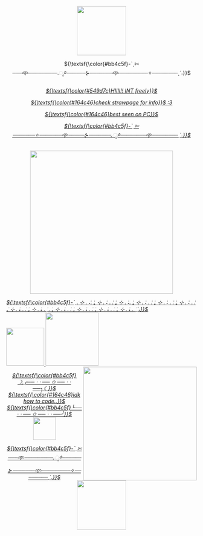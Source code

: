 <p align= "center"> <img  height=130 src= "https://64.media.tumblr.com/eede73510c776b12712626ab3f9ef0fd/a14d88b055b5c762-85/s2048x3072/53d470d240cf3c2f6ca5dd4b95d0374296353008.pnj">
<p align= "center">
${\textsf{\color{#bb4c5f}-ˋˏ✄┈┈┈𖥸┈┈┈┈┈┈┈┈┈.ೃ࿔┈┈┈┈┈┈⊱┈┈┈┈┈┈┈𖥸┈┈┈┈┈┈┈┈┈✧┈┈┈┈┈┈┈┈ˎˊ˗}}$

<p align= "center">
	 <u> <i> ${\textsf{\color{#549d7c}HIIII!! INT freely}}$
		 
<p align="center"> 
	${\textsf{\color{#164c46}check strawpage for info}}$ 
 <a href="https://duckseatbread.straw.page"> :3
<p align="center"> 
	${\textsf{\color{#164c46}best seen on PC}}$ 
	 
<p align= "center">
${\textsf{\color{#bb4c5f}-ˋˏ✄┈┈┈┈┈┈┈✧┈┈┈┈┈┈┈𖥸┈┈┈┈┈⊱┈┈┈┈┈┈┈.ೃ࿔┈┈┈┈┈┈┈┈𖥸┈┈┈┈┈┈┈┈ˎˊ˗}}$
	<br>
	<br>
<img height=378 src= "https://64.media.tumblr.com/10f3166705c73d42ad153a927ace1838/7376bb3d7a8fb83b-2c/s1280x1920/fa5d9541b81ce10fd42114e4c3c3110bf1d774cf.pnj">

 <p align= "left">
	 ${\textsf{\color{#bb4c5f}-ˋˏ. ⊹ . ݁˖. ݁₊ ⊹ . ݁˖ . ݁. ݁₊ ⊹ . ݁˖. ݁₊ ⊹ . ݁˖ . ݁. ݁₊ ⊹ . ݁˖ . ݁. ݁₊ ⊹ . ݁˖ . ݁. ݁₊ ⊹ . ݁˖ . ݁. ݁₊ ⊹ . ݁˖ . ݁ˏ. ݁₊ ⊹ . ݁˖ . ݁. ݁₊ ⊹ . ݁˖ . ݁. ݁₊ ⊹ . ݁˖ . ݁. ݁₊ ⊹ . ݁˖ . ݁ˎˊ˗}}$
<br> <img height=100 src= "https://64.media.tumblr.com/e980747ceb4a6685e51414e817f55645/d1b13d10a3b57c68-12/s400x600/e3d43d9e77997ded36dcc3c4ca368d50888a8b90.gifv"> 
	 <img height=140 src="https://media.discordapp.net/attachments/1063714202251964506/1364810335193792554/image_2025-04-23_204703901-removebg-preview.png?ex=680b062c&is=6809b4ac&hm=87fb106c27d5e5c3cf325d558d1577333c9a87a365bbe1500afd065fb2ef478f&=&format=webp&quality=lossless&width=839&height=652"> 
	 <img align="right" height=300 src="https://media.discordapp.net/attachments/1063714202251964506/1364814599102398594/image_2025-04-23_210501136-removebg-preview.png?ex=680b0a25&is=6809b8a5&hm=47ee2e5f4e00330bc7b3a9bf37517c96f41b69f7ed4999da1b8a0c612fa94dad&=&format=webp&quality=lossless&width=619&height=1307">
	
<p align="center">
	${\textsf{\color{#bb4c5f}☽¸╭── ⋅ ⋅ ── ✩ ── ⋅ ⋅ ──╮☾}}$ 
	<br> ${\textsf{\color{#164c46}idk how to code..}}$ 
	<br> ${\textsf{\color{#bb4c5f}╰── ⋅ ⋅ ── ✩ ── ⋅ ⋅ ──╯}}$ 
 <br><img height=60 src="https://pbs.twimg.com/media/Gon7Fw5WcAAlczp?format=jpg&name=medium">
	<br> 
<p align="center">
	${\textsf{\color{#bb4c5f}-ˋˏ✄┈┈┈𖥸┈┈┈┈┈┈┈┈┈.ೃ࿔┈┈┈┈┈┈⊱┈┈┈┈┈┈┈𖥸┈┈┈┈┈┈┈┈┈✧┈┈┈┈┈┈┈┈ˎˊ˗}}$
	<img height=130 src="https://64.media.tumblr.com/7a1ca794a12ba0f0bcb95ca92e718b9b/a14d88b055b5c762-37/s1280x1920/474dec0f6adc8136bab28ca09cad4fe0ec847e8f.pnj">
	

